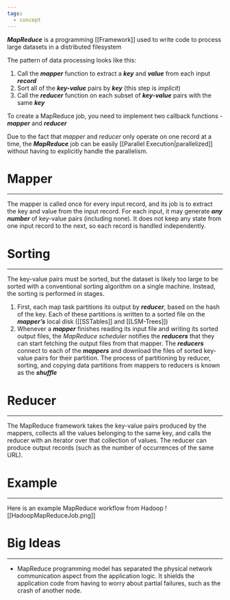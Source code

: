 ```yaml
---
tags:
  - concept
---
```

***MapReduce*** is a programming [[Framework]] used to write code to process large datasets in a distributed filesystem

The pattern of data processing looks like this:
1) Call the ***mapper*** function to extract a ***key*** and ***value*** from each input ***record***
2) Sort all of the ***key-value*** pairs by ***key*** (this step is *implicit*)
3) Call the ***reducer*** function on each subset of ***key-value*** pairs with the same ***key***

To create a MapReduce job, you need to implement two callback functions - ***mapper*** and ***reducer***

Due to the fact that *mapper* and *reducer* only operate on one record at a time, the ***MapReduce*** job can be easily [[Parallel Execution|parallelized]] without having to explicitly handle the parallelism.

# Mapper
___
The mapper is called once for every input record, and its job is to extract the key and value from the input record. For each input, it may generate ***any number*** of key-value pairs (including none). It does not keep any state from one input record to the next, so each record is handled independently.

# Sorting
___
The key-value pairs must be sorted, but the dataset is likely too large to be sorted with a conventional sorting algorithm on a single machine. Instead, the sorting is performed in stages.
1) First, each map task partitions its output by ***reducer***, based on the hash of the key. Each of these partitions is written to a sorted file on the ***mapper’s*** local disk ([[SSTables]] and [[LSM-Trees]])
2) Whenever a ***mapper*** finishes reading its input file and writing its sorted output files, the *MapReduce scheduler* notifies the ***reducers*** that they can start fetching the output files from that mapper. The ***reducers*** connect to each of the ***mappers*** and download the files of sorted key-value pairs for their partition. The process of partitioning by reducer, sorting, and copying data partitions from mappers to reducers is known as the ***shuffle***
# Reducer
___
The MapReduce framework takes the key-value pairs produced by the mappers, collects all the values belonging to the same key, and calls the reducer with an iterator over that collection of values. The reducer can produce output records (such as the number of occurrences of the same URL).

# Example
___
Here is an example MapReduce workflow from Hadoop
![[HadoopMapReduceJob.png]]

# Big Ideas
___
- MapReduce programming model has separated the physical network communication aspect from the application logic. It shields the application code from having to worry about partial failures, such as the crash of another node.
